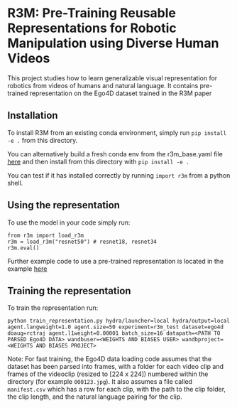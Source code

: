 # R3M: Pre-Training Reusable Representations for Robotic Manipulation using Diverse Human Videos

This project studies how to learn generalizable visual representation for robotics from videos of humans and natural language. It contains pre-trained representation on the Ego4D dataset trained in the R3M paper

## Installation

To install R3M from an existing conda environment, simply run `pip install -e .` from this directory. 

You can alternatively build a fresh conda env from the r3m_base.yaml file [here](https://github.com/fairinternal/robolang_rep/blob/clean/r3m/r3m_base.yaml) and then install from this directory with `pip install -e .`

You can test if it has installed correctly by running `import r3m` from a python shell.

## Using the representation

To use the model in your code simply run:
```
from r3m import load_r3m
r3m = load_r3m("resnet50") # resnet18, resnet34
r3m.eval()
```

Further example code to use a pre-trained representation is located in the example [here](https://github.com/fairinternal/robolang_rep/blob/clean/r3m/example.py)

## Training the representation

To train the representation run:

`python train_representation.py hydra/launcher=local hydra/output=local agent.langweight=1.0 agent.size=50 experiment=r3m_test dataset=ego4d doaug=rctraj agent.l1weight=0.00001 batch_size=16 datapath=<PATH TO PARSED Ego4D DATA> wandbuser=<WEIGHTS AND BIASES USER> wandbproject=<WEIGHTS AND BIASES PROJECT>`
 
Note: For fast training, the Ego4D data loading code assumes that the dataset has been parsed into frames, with a folder for each video clip and frames of the videoclip (resized to [224 x 224]) numbered within the directory (for example `000123.jpg`). It also assumes a file called `manifest.csv` which has a row for each clip, with the path to the clip folder, the clip length, and the natural language pairing for the clip. 

 
 
